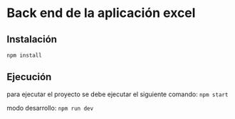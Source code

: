 # Back end de la aplicación excel

## Instalación

`npm install`

## Ejecución

para ejecutar el proyecto se debe ejecutar el siguiente comando:
`npm start`

modo desarrollo:
`npm run dev`
